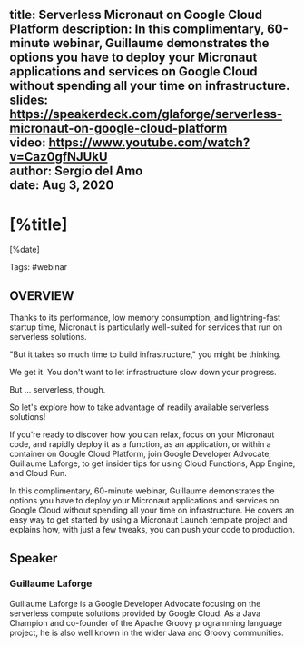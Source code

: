 title: Serverless Micronaut on Google Cloud Platform
description: In this complimentary, 60-minute webinar, Guillaume demonstrates the options you have to deploy your Micronaut applications and services on Google Cloud without spending all your time on infrastructure.
slides: https://speakerdeck.com/glaforge/serverless-micronaut-on-google-cloud-platform    
video: https://www.youtube.com/watch?v=Caz0gfNJUkU  
author: Sergio del Amo  
date: Aug 3, 2020
---

# [%title]

[%date] 

Tags: #webinar

## OVERVIEW

Thanks to its performance, low memory consumption, and lightning-fast startup time, Micronaut is particularly well-suited for services that run on serverless solutions.

"But it takes so much time to build infrastructure," you might be thinking.

We get it. You don't want to let infrastructure slow down your progress.

But ... serverless, though.

So let's explore how to take advantage of readily available serverless solutions!

If you're ready to discover how you can relax, focus on your Micronaut code, and rapidly deploy it as a function, as an application, or within a container on Google Cloud Platform, join Google Developer Advocate, Guillaume Laforge, to get insider tips for using Cloud Functions, App Engine, and Cloud Run.

In this complimentary, 60-minute webinar, Guillaume demonstrates the options you have to deploy your Micronaut applications and services on Google Cloud without spending all your time on infrastructure. He covers an easy way to get started by using a Micronaut Launch template project and explains how, with just a few tweaks, you can push your code to production.

## Speaker 

### Guillaume Laforge

Guillaume Laforge is a Google Developer Advocate focusing on the serverless compute solutions provided by Google Cloud. As a Java Champion and co-founder of the Apache Groovy programming language project, he is also well known in the wider Java and Groovy communities.
